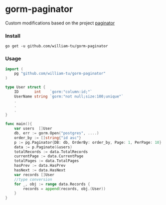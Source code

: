 # gorm-paginator

Custom modifications based on the project [paginator](https://github.com/Prabandham/paginator)

### Install 
`go get -u github.com/william-tu/gorm-paginator`

### Usage

```go
import (
	pg "github.com/william-tu/gorm-paginator"
)

type User struct {
	ID       int    `gorm:"column:id;"`
	UserName string `gorm:"not null;size:100;unique"`
	.
	.
	.
}

func main(){
    var users  []User
    db, err := gorm.Open("postgres", ....)
    order_by := []string{"id asc"}
    p := pg.Paginator{DB: db, OrderBy: order_by, Page: 1, PerPage: 10}
    data := p.Paginate(&users)
    totalRecords := data.TotalRecords 
    currentPage := data.CurrentPage
    totalPages := data.TotalPages 
    hasPrev := data.HasPrev 
    hasNext := data.HasNext
    var records []User
    //type conversion
    for _, obj := range data.Records {
    	records = append(records, obj.(User))
    }
}

```

        


